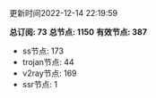 更新时间2022-12-14 22:19:59

**总订阅: 73**
**总节点: 1150**
**有效节点: 387**
- ss节点: 173
- trojan节点: 44
- v2ray节点: 169
- ssr节点: 1
